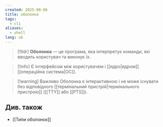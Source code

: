 ```yaml
---
created: 2025-08-06
title: оболонка
tags:
  - cli
aliases:
  - shell
lang: uk
---
```

> [!tldr]
> **Оболонка** — це програма, яка інтерпретує команди, які вводить користувач та виконує їх.

> [!info] Є інтерфейсом між користувачем і [[ядро|ядром]] [[операційна система|ОС]].

> [!warning] Важливо
> Оболонка є інтерактивною і не може існувати без відповідного [[термінальний пристрій|термінального пристрою]] ([[TTY]] або [[PTS]]).

## Див. також

- [[Типи оболонок]]